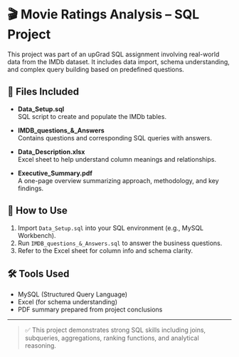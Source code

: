 # 🎬 Movie Ratings Analysis – SQL Project

This project was part of an upGrad SQL assignment involving real-world data from the IMDb dataset. It includes data import, schema understanding, and complex query building based on predefined questions.

## 📁 Files Included

- **Data_Setup.sql**  
  SQL script to create and populate the IMDb tables.

- **IMDB_questions_&_Answers**  
  Contains questions and corresponding SQL queries with answers.

- **Data_Description.xlsx**  
  Excel sheet to help understand column meanings and relationships.

- **Executive_Summary.pdf**  
  A one-page overview summarizing approach, methodology, and key findings.

## 🚀 How to Use

1. Import `Data_Setup.sql` into your SQL environment (e.g., MySQL Workbench).
2. Run `IMDB_questions_&_Answers.sql` to answer the business questions.
3. Refer to the Excel sheet for column info and schema clarity.

## 🛠️ Tools Used

- MySQL (Structured Query Language)
- Excel (for schema understanding)
- PDF summary prepared from project conclusions

---

> ✅ This project demonstrates strong SQL skills including joins, subqueries, aggregations, ranking functions, and analytical reasoning.

